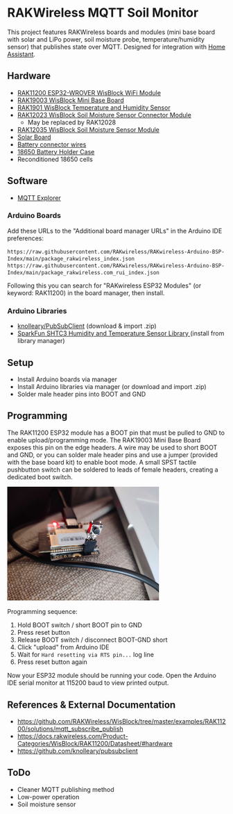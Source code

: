 # RAKWireless MQTT Soil Monitor

This project features RAKWireless boards and modules (mini base board with solar and LiPo power, soil moisture probe, temperature/humidity sensor) that publishes state over MQTT. Designed for integration with [Home Assistant](https://www.home-assistant.io/).

## Hardware

- [RAK11200 ESP32-WROVER WisBlock WiFi Module](https://docs.rakwireless.com/Product-Categories/WisBlock/RAK11200/Overview/)
- [RAK19003 WisBlock Mini Base Board](https://docs.rakwireless.com/Product-Categories/WisBlock/RAK19003/Overview/)
- [RAK1901 WisBlock Temperature and Humidity Sensor](https://docs.rakwireless.com/Product-Categories/WisBlock/RAK1901/Overview/)
- [RAK12023 WisBlock Soil Moisture Sensor Connector Module](https://docs.rakwireless.com/Product-Categories/WisBlock/RAK12023/Overview/)
    - May be replaced by RAK12028
- [RAK12035 WisBlock Soil Moisture Sensor Module](https://docs.rakwireless.com/Product-Categories/WisBlock/RAK12035/Overview/)
- [Solar Board](https://store.rakwireless.com/products/solar-board-1)
- [Battery connector wires](https://store.rakwireless.com/products/battery-connector-cable)
- [18650 Battery Holder Case](https://www.amazon.ca/gp/product/B07M87NPXB)
- Reconditioned 18650 cells

## Software

- [MQTT Explorer](http://mqtt-explorer.com/)

### Arduino Boards

Add these URLs to the "Additional board manager URLs" in the Arduino IDE preferences:

```
https://raw.githubusercontent.com/RAKwireless/RAKwireless-Arduino-BSP-Index/main/package_rakwireless_index.json
https://raw.githubusercontent.com/RAKwireless/RAKwireless-Arduino-BSP-Index/main/package_rakwireless.com_rui_index.json
```

Following this you can search for "RAKwireless ESP32 Modules" (or keyword: RAK11200) in the board manager, then install.

### Arduino Libraries

- [knolleary/PubSubClient](https://github.com/knolleary/pubsubclient/) (download & import .zip)
- [SparkFun SHTC3 Humidity and Temperature Sensor Library
](https://github.com/sparkfun/SparkFun_SHTC3_Arduino_Library) (install from library manager)


## Setup

- Install Arduino boards via manager
- Install Arduino libraries via manager (or download and import .zip)
- Solder male header pins into BOOT and GND

## Programming

The RAK11200 ESP32 module has a BOOT pin that must be pulled to GND to enable upload/programming mode. The RAK19003 Mini Base Board exposes this pin on the edge headers. A wire may be used to short BOOT and GND, or you can solder male header pins and use a jumper (provided with the base board kit) to enable boot mode. A small SPST tactile pushbutton switch can be soldered to leads of female headers, creating a dedicated boot switch.

<img src="assets/boot-switch-example.jpg" alt="Example boot switch using female headers and SPST pushbutton" title="Example boot switch using female headers and SPST pushbutton" width="350" />

Programming sequence:

1. Hold BOOT switch / short BOOT pin to GND
1. Press reset button
1. Release BOOT switch / disconnect BOOT-GND short
1. Click "upload" from Arduino IDE
1. Wait for `Hard resetting via RTS pin...` log line
1. Press reset button again

Now your ESP32 module should be running your code. Open the Arduino IDE serial monitor at 115200 baud to view printed output.

## References & External Documentation

- https://github.com/RAKWireless/WisBlock/tree/master/examples/RAK11200/solutions/mqtt_subscribe_publish
- https://docs.rakwireless.com/Product-Categories/WisBlock/RAK11200/Datasheet/#hardware
- https://github.com/knolleary/pubsubclient

## ToDo

- Cleaner MQTT publishing method
- Low-power operation
- Soil moisture sensor

